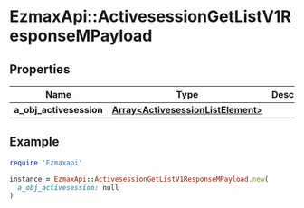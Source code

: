 # EzmaxApi::ActivesessionGetListV1ResponseMPayload

## Properties

| Name | Type | Description | Notes |
| ---- | ---- | ----------- | ----- |
| **a_obj_activesession** | [**Array&lt;ActivesessionListElement&gt;**](ActivesessionListElement.md) |  |  |

## Example

```ruby
require 'Ezmaxapi'

instance = EzmaxApi::ActivesessionGetListV1ResponseMPayload.new(
  a_obj_activesession: null
)
```

